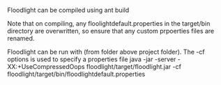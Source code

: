 Floodlight can be compiled using 
ant build


Note that on compiling, any floolightdefault.properties in the target/bin directory are overwritten, so ensure that any custom prpoerties files are renamed. 

Floodlight can be run with (from folder above project folder). The -cf options is used to specify a properties file
java -jar  -server -XX:+UseCompressedOops  floodlight/target/floodlight.jar -cf floodlight/target/bin/floodlightdefault.properties 
